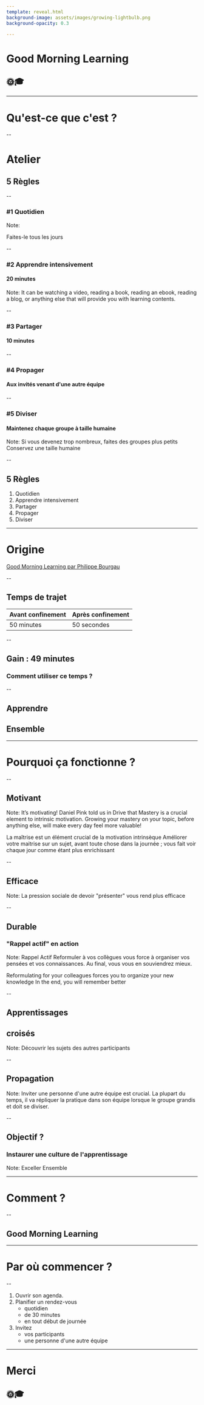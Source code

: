 ```yaml
---
template: reveal.html
background-image: assets/images/growing-lightbulb.png
background-opacity: 0.3

---
```

<style>
blockquote.quote {
    background-color:white;
    opacity: 0.8;
    border-radius: 3rem;
    padding: 3rem;
}
</style>

<!-- .slide: data-background-color="#f0f0c0" data-background-opacity="1" -->
<!-- .slide: data-background-image="assets/images/growing-lightbulb.png" data-background-opacity="0.6"-->

# Good Morning Learning
## 🌞🎓

---


# Qu'est-ce que c'est ?

--

# Atelier
## 5 Règles

--

### #1 Quotidien

Note:

Faites-le tous les jours

--

### #2 Apprendre intensivement
#### 20 minutes

Note:
It can be watching a video, reading a book, reading an ebook, 
reading a blog, or anything else that will provide you with learning contents.

--

### #3 Partager
#### 10 minutes

--

### #4 Propager
#### Aux invités venant d'une autre équipe

--

### #5 Diviser
#### Maintenez chaque groupe à taille humaine

Note:
Si vous devenez trop nombreux, faites des groupes plus petits
Conservez une taille humaine

--

## 5 Règles
1. Quotidien
1. Apprendre intensivement
1. Partager
1. Propager
1. Diviser

---

# Origine

[Good Morning Learning par Philippe Bourgau](https://philippe.bourgau.net/growth-mindset-coaching-turn-remote-work-commutes-into-team-learning)

--

## Temps de trajet

| Avant confinement <!-- .element: class="fragment" data-fragment-index="1" --> | Après confinement <!-- .element: class="fragment" data-fragment-index="3"-->|
|---|---|
| 50 minutes <!-- .element: class="fragment" data-fragment-index="2" --> | 50 secondes <!-- .element: class="fragment" data-fragment-index="4" -->|

--

## Gain : 49 minutes
### <!-- .element: class="fragment" --> Comment utiliser ce temps ?

--

<!-- .slide: data-background-color="#090909" data-background-opacity="1" -->
<!-- .slide: data-background-image="assets/images/learning-sketchnote.webp" data-background-opacity="0.5"-->

## <!-- .element: class="fragment" --> Apprendre
## <!-- .element: class="fragment" --> Ensemble

---

# Pourquoi ça fonctionne ?

--

## Motivant

Note:
It’s motivating!
Daniel Pink told us in Drive that Mastery is a crucial element to intrinsic motivation. 
Growing your mastery on your topic, before anything else, 
will make every day feel more valuable!

La maîtrise est un élément crucial de la motivation intrinsèque
Améliorer votre maitrise sur un sujet, avant toute chose dans la journée ;
vous fait voir chaque jour comme étant plus enrichissant

--

## Efficace

Note:
La pression sociale de devoir "présenter" vous rend plus efficace 

--

## Durable
### "Rappel actif" en action

Note:
Rappel Actif
Reformuler à vos collègues vous force à organiser vos pensées et vos connaissances.
Au final, vous vous en souviendrez mieux.

Reformulating for your colleagues forces you to organize your new knowledge
In the end, you will remember better

--

## Apprentissages 
## croisés

Note:
Découvrir les sujets des autres participants 

--

## Propagation

Note:
Inviter une personne d'une autre équipe est crucial.
La plupart du temps, il va répliquer la pratique dans son équipe lorsque
le groupe grandis et doit se diviser.

--

## Objectif ?
### Instaurer une culture de l'apprentissage

Note:
Exceller Ensemble

--- 

# Comment ?

--

## Good Morning Learning

---

# Par où commencer ?

--

1. Ouvrir son agenda.  <!-- .element: class="fragment" -->
1. Planifier un rendez-vous   <!-- .element: class="fragment" -->
   * quotidien <!-- .element: class="fragment" -->
   * de 30 minutes <!-- .element: class="fragment" -->
   * en tout début de journée <!-- .element: class="fragment" -->
1. Invitez <!-- .element: class="fragment" --> 
   * vos participants <!-- .element: class="fragment" -->
   * une personne d'une autre équipe <!-- .element: class="fragment" -->

---

<!-- .slide: data-background-color="#f0f0c0" data-background-opacity="1" -->
<!-- .slide: data-background-image="assets/images/growing-lightbulb.png" data-background-opacity="0.6"-->

# Merci
## 🌞🎓